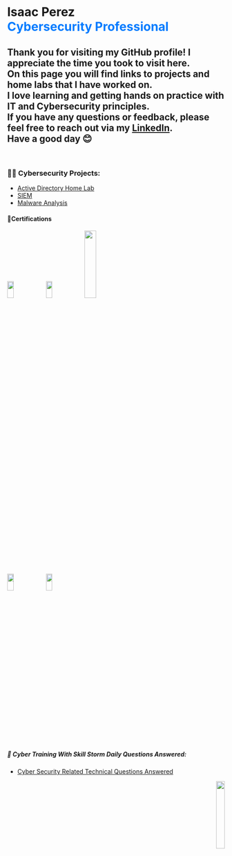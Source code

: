 <h1> Isaac Perez <br/>
<span style="font-weight: bold; color: #007bff;">Cybersecurity Professional</span>


<br/>



<h2>
Thank you for visiting my GitHub profile! I appreciate the time you took to visit here. <br/>On this page you will find links to projects and home labs that I have worked on. <br/>I love learning and getting hands on practice with IT and Cybersecurity principles. <br/>If you have any questions or feedback, please feel free to reach out via my <a href="https://www.linkedin.com/in/isaacperez533/">LinkedIn</a>.<br/> Have a good day 😊
  
</h2>
  <br/>
  
  
  
  <h3>👨‍💻 Cybersecurity Projects:</h3>


  - [Active Directory Home Lab](https://github.com/IsaacPerezCyber/Active-Directory-Lab)
  - [SIEM]()
  - [Malware Analysis]()


<h4> 📃Certifications </h4>

<p align="left">
  <img src="https://i.imgur.com/hYqoLYq.png" height="10%" width="17%" />
  <img src="https://i.imgur.com/ad5SWeJ.png" height="10%" width="17%" />
  <img src="https://i.imgur.com/z8VNghK.jpeg" height="20%" width="23%" />
</p>
<p align="left"> 
<img src="https://i.imgur.com/agnTLRr.jpeg" height="10%" width="17%" />
<img src="https://i.imgur.com/HBrqw3S.jpeg" height="10%" width="17%" />
</p>







<h5> 🤖 Cyber Training With Skill Storm Daily Questions Answered:</h5>


- [Cyber Security Related Technical Questions Answered](https://github.com/IsaacPerezCyber/Cyber-Training)

<p align="right">
<img src="https://tryhackme-badges.s3.amazonaws.com/IsaacPerez.png" height="20%" width="20%">
